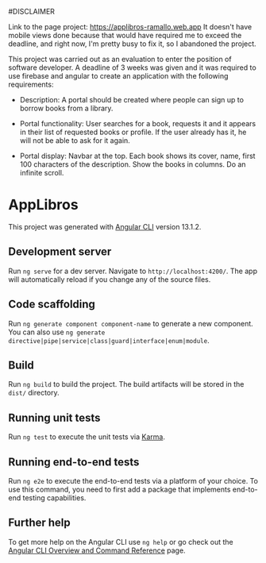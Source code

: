 #DISCLAIMER

Link to the page project: https://applibros-ramallo.web.app
It doesn't have mobile views done because that would have required me to exceed the deadline, and right now, I'm pretty busy to fix it, so I abandoned the project.


This project was carried out as an evaluation to enter the position of software developer.
A deadline of 3 weeks was given and it was required to use firebase and angular to create an application with the following requirements:

- Description:
A portal should be created where people can sign up to borrow books from a library.

- Portal functionality:
User searches for a book, requests it and it appears in their list of requested books or profile. If the user already has it, he will not be able to ask for it again.

- Portal display:
Navbar at the top.
Each book shows its cover, name, first 100 characters of the description.
Show the books in columns.
Do an infinite scroll.



# AppLibros

This project was generated with [Angular CLI](https://github.com/angular/angular-cli) version 13.1.2.

## Development server

Run `ng serve` for a dev server. Navigate to `http://localhost:4200/`. The app will automatically reload if you change any of the source files.

## Code scaffolding

Run `ng generate component component-name` to generate a new component. You can also use `ng generate directive|pipe|service|class|guard|interface|enum|module`.

## Build

Run `ng build` to build the project. The build artifacts will be stored in the `dist/` directory.

## Running unit tests

Run `ng test` to execute the unit tests via [Karma](https://karma-runner.github.io).

## Running end-to-end tests

Run `ng e2e` to execute the end-to-end tests via a platform of your choice. To use this command, you need to first add a package that implements end-to-end testing capabilities.

## Further help

To get more help on the Angular CLI use `ng help` or go check out the [Angular CLI Overview and Command Reference](https://angular.io/cli) page.
